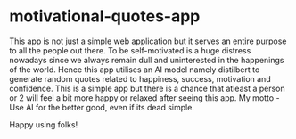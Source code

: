 # motivational-quotes-app

This app is not just a simple web application but it serves an entire purpose to all the people out there. 
To be self-motivated is a huge distress nowadays since we always remain dull and uninterested in the happenings of the world.
Hence this app utilises an AI model namely distilbert to generate random quotes related to happiness, success, motivation and confidence.
This is a simple app but there is a chance that atleast a person or 2 will feel a bit more happy or relaxed after seeing this app.
My motto - Use AI for the better good, even if its dead simple. 

Happy using folks!
